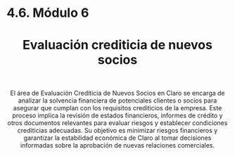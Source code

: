 # 4.6. Módulo 6

<a name="readme-top"></a>


<h1 align="center">Evaluación crediticia de nuevos socios</h1>

<!-- PROJECT LOGO -->
<br />
<div align="center">

  <p align="center">
    El área de Evaluación Crediticia de Nuevos Socios en Claro se encarga de analizar la solvencia financiera de potenciales clientes o socios para asegurar que cumplan con los requisitos crediticios de la empresa. Este proceso implica la revisión de estados financieros, informes de crédito y otros documentos relevantes para evaluar riesgos y establecer condiciones crediticias adecuadas. Su objetivo es minimizar riesgos financieros y garantizar la estabilidad económica de Claro al tomar decisiones informadas sobre la aprobación de nuevas relaciones comerciales.
    <br />
    
